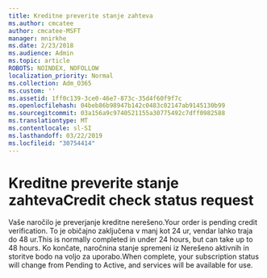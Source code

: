 ```yaml
---
title: Kreditne preverite stanje zahteva
ms.author: cmcatee
author: cmcatee-MSFT
manager: mnirkhe
ms.date: 2/23/2018
ms.audience: Admin
ms.topic: article
ROBOTS: NOINDEX, NOFOLLOW
localization_priority: Normal
ms.collection: Adm_O365
ms.custom: ''
ms.assetid: 1ff0c139-3ce0-46e7-873c-35d4f60f9f7c
ms.openlocfilehash: 04beb86b98947b142c0483c02147ab9145130b99
ms.sourcegitcommit: 03a156a9c9740521155a30775492c7dff0982588
ms.translationtype: MT
ms.contentlocale: sl-SI
ms.lasthandoff: 03/22/2019
ms.locfileid: "30754414"
---
```

# <a name="credit-check-status-request"></a><span data-ttu-id="ccd87-102">Kreditne preverite stanje zahteva</span><span class="sxs-lookup"><span data-stu-id="ccd87-102">Credit check status request</span></span>

<span data-ttu-id="ccd87-103">Vaše naročilo je preverjanje kreditne nerešeno.</span><span class="sxs-lookup"><span data-stu-id="ccd87-103">Your order is pending credit verification.</span></span> <span data-ttu-id="ccd87-104">To je običajno zaključena v manj kot 24 ur, vendar lahko traja do 48 ur.</span><span class="sxs-lookup"><span data-stu-id="ccd87-104">This is normally completed in under 24 hours, but can take up to 48 hours.</span></span> <span data-ttu-id="ccd87-105">Ko končate, naročnina stanje spremeni iz Nerešeno aktivnih in storitve bodo na voljo za uporabo.</span><span class="sxs-lookup"><span data-stu-id="ccd87-105">When complete, your subscription status will change from Pending to Active, and services will be available for use.</span></span>
  

